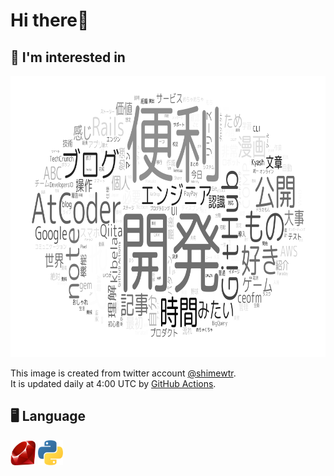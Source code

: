 # Hi there👋

## 🧠 I'm interested in

<img src="https://github.com/shimewtr/shimewtr/blob/master/word_cloud/word_cloud.png" alt="Word Cloud" height="450" width="900">

This image is created from twitter account [@shimewtr](https://twitter.com/shimewtr).  
It is updated daily at 4:00 UTC by [GitHub Actions](https://github.com/shimewtr/shimewtr/actions?query=workflow%3A%22Generate+Word+Cloud%22).

## 🖥️ Language

<p>
  <img height="40" src="https://github.com/shimewtr/shimewtr/blob/master/png/ruby.png?raw=true">
  <img height="40" src="https://github.com/shimewtr/shimewtr/blob/master/svg/python.svg">
</p>
